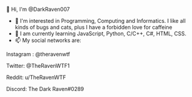 👋 Hi, I'm @DarkRaven007
- 👀 I'm interested in Programming, Computing and Informatics. I like all kinds of bugs and cats, plus I have a forbidden love for caffeine
- 🌱 I am currently learning JavaScript, Python, C/C++, C#, HTML, CSS.
- 📫 My social networks are:

Instagram :
@theravenwtf

Twitter:
@TheRavenWTF1

Reddit:
u/TheRavenWTF

Discord:
The Dark Raven#0289
